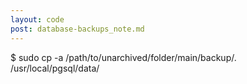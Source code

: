 ```yaml
---
layout: code
post: database-backups_note.md
---
```



$ sudo cp -a /path/to/unarchived/folder/main/backup/. /usr/local/pgsql/data/
